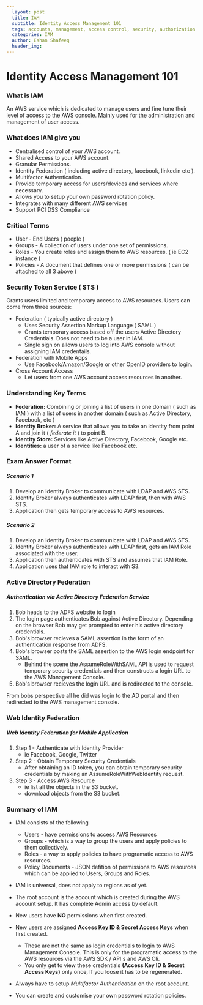 ```yaml
---
  layout: post
  title: IAM
  subtitle: Identity Access Management 101
  tags: accounts, management, access control, security, authorization
  categories: IAM
  author: Eshan Shafeeq
  header_img: 
---
```


# Identity Access Management 101

### What is IAM
An AWS service which is dedicated to manage users and fine tune their level of access to the AWS console. Mainly used for the administration and management of user access.

### What does IAM give you
* Centralised control of your AWS account.
* Shared Access to your AWS account.
* Granular Permissions.
* Identity Federation ( including active directory, facebook, linkedin etc ).
* Multifactor Authentication.
* Provide temporary access for users/devices and services where necessary.
* Allows you to setup your own password rotation policy.
* Integrates with many different AWS services
* Support PCI DSS Compliance

### Critical Terms
* User - End Users ( poeple )
* Groups - A collection of users under one set of permissions.
* Roles - You create roles and assign them to AWS resources. ( ie EC2 instance )
* Policies - A document that defines one or more permissions ( can be attached to all 3 above )


### Security Token Service ( STS )
Grants users limited and temporary access to AWS resources. Users can come from three sources:
* Federation ( typically active directory )
    * Uses Security Assertion Markup Language ( SAML )
    * Grants temporary access based off the users Active Directory Credentials. Does not need to be a user in IAM.
    * Single sign on allows users to log into AWS console without assigning IAM credentails.
* Federation with Mobile Apps
    * Use Facebook/Amazon/Google or other OpenID providers to login.
* Cross Account Access
    * Let users from one AWS account access resources in another.

### Understanding Key Terms

* **Federation:** Combining or joining a list of users in one domain ( such as IAM ) with a list of users in another domain ( such as Active Directory, Facebook, etc )
* **Identity Broker:** A service that allows you to take an identity from point A and join it ( *federate it* ) to point B.
* **Identity Store:** Services like Active Directory, Facebook, Google etc.
* **Identities:** a user of a service like Facebook etc.

### Exam Answer Format

##### Scenario 1 

1. Develop an Identity Broker to communicate with LDAP and AWS STS.
2. Identity Broker always authenticates with LDAP first, then with AWS STS.
3. Application then gets temporary access to AWS resources.

##### Scenario 2

1. Develop an Identity Broker to communicate with LDAP and AWS STS.
2. Identity Broker always authenticates with LDAP first, gets an IAM Role associated with the user.
3. Application then authenticates with STS and assumes that IAM Role.
4. Application uses that IAM role to interact with S3.

### Active Directory Federation

##### Authentication via Active Directory Federation Service

1. Bob heads to the ADFS website to login
2. The login page authenticates Bob against Active Directory. Depending on the browser Bob may get prompted to enter his active directory credentials.
3. Bob's browser recieves a SAML assertion in the form of an authentication response from ADFS.
4. Bob's browser posts the SAML assertion to the AWS login endpoint for SAML.
    * Behind the scene the AssumeRoleWithSAML API is used to request temporary security credentials and then constructs a login URL to the AWS Management Console.
5. Bob's browser recieves the login URL and is redirected to the console.

From bobs perspective all he did was login to the AD portal and then redirected to the AWS management console.


### Web Identity Federation

##### Web Identity Federation for Mobile Application

1. Step 1 - Authenticate with Identity Provider
    * ie Facebook, Google, Twitter
2. Step 2 - Obtain Temporary Security Credentials
    * After obtaining an ID token, you can obtain temporary security credentials by making an AssumeRoleWithWebIdentity request.
3. Step 3 - Access AWS Resource
    * ie list all the objects in the S3 bucket.
    * download objects from the S3 bucket.


### Summary of IAM

* IAM consists of the following
    * Users - have permissions to access AWS Resources
    * Groups - which is a way to group the users and apply policies to them collectively.
    * Roles - a way to apply policies to have programatic access to AWS resources.
    * Policy Documents - JSON defition of permissions to AWS resources which can be applied to Users, Groups and Roles. 

* IAM is universal, does not apply to regions as of yet.
* The root account is the account which is created during the AWS account setup. It has complete Admin access by default.
* New users have **NO** permissions when first created.
* New users are assigned **Access Key ID & Secret Access Keys** when first created.
    * These are not the same as login credentials to login to AWS Management Console. This is only for the programatic access to the AWS resources via the AWS SDK / API's and AWS Cli.
    * You only get to view these credentials **(Access Key ID & Secret Access Keys)** only once, If you loose it has to be regenerated.
* Always have to setup *Multifactor Authentication* on the root account.
* You can create and customise your own password rotation policies.

